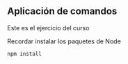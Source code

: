 ## Aplicación de comandos

Este es el ejercicio del curso

Recordar instalar los paquetes de Node

```
npm install
```